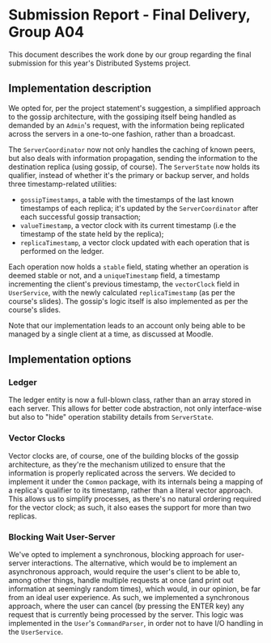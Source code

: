 # Submission Report - Final Delivery, Group A04

This document describes the work done by our group regarding the final submission for this year's Distributed Systems project.

## Implementation description

We opted for, per the project statement's suggestion, a simplified approach to the gossip architecture, with the gossiping
itself being handled as demanded by an `Admin`'s request, with the information being replicated across the servers
in a one-to-one fashion, rather than a broadcast.

The `ServerCoordinator` now not only handles the caching of known peers, but also deals with information propagation,
sending the information to the destination replica (using gossip, of course). The `ServerState` now holds its qualifier, instead
of whether it's the primary or backup server, and holds three timestamp-related utilities:

- `gossipTimestamps`, a table with the timestamps of the last known timestamps of each replica; it's updated by the `ServerCoordinator`
    after each successful gossip transaction;
- `valueTimestamp`, a vector clock with its current timestamp (i.e the timestamp of the state held by the replica);
- `replicaTimestamp`, a vector clock updated with each operation that is performed on the ledger.

Each operation now holds a `stable` field, stating whether an operation is deemed stable or not, and a `uniqueTimestamp` field,
a timestamp incrementing the client's previous timestamp, the `vectorClock` field in `UserService`, with the newly calculated
`replicaTimestamp` (as per the course's slides). The gossip's logic itself is also implemented as per the course's slides.

Note that our implementation leads to an account only being able to be managed by a single client at a time, as discussed
at Moodle.

## Implementation options

### Ledger

The ledger entity is now a full-blown class, rather than an array stored in each server. This allows for better code abstraction,
not only interface-wise but also to "hide" operation stability details from `ServerState`.

### Vector Clocks

Vector clocks are, of course, one of the building blocks of the gossip architecture, as they're the mechanism
utilized to ensure that the information is properly replicated across the servers. We decided to implement
it under the `Common` package, with its internals being a mapping of a replica's qualifier to its timestamp,
rather than a literal vector approach. This allows us to simplify processes, as there's no natural ordering
required for the vector clock; as such, it also eases the support for more than two replicas.

### Blocking Wait User-Server

We've opted to implement a synchronous, blocking approach for user-server interactions. The alternative, which
would be to implement an asynchronous approach, would require the user's client to be able to, among other
things, handle multiple requests at once (and print out information at seemingly random times), which would,
in our opinion, be far from an ideal user experience. As such, we implemented a synchronous approach, where
the user can cancel (by pressing the ENTER key) any request that is currently being processed by the
server. This logic was implemented in the `User`'s `CommandParser`, in order not to have I/O handling in
the `UserService`.
